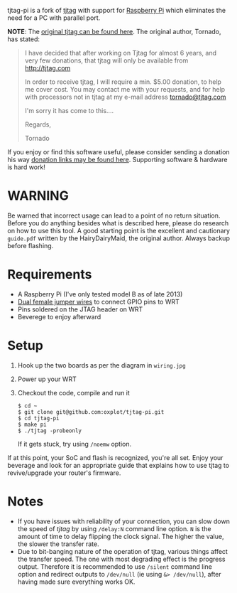 tjtag-pi is a fork of [tjtag][tjtag] with support for [Raspberry Pi][pi]
which eliminates the need for a PC with parallel port.

**NOTE**: The [original tjtag can be found here][tjtag]. The original author, Tornado, has stated:

> I have decided that after working on Tjtag for almost 6 years, and very few donations, that tjtag will only be available from http://tjtag.com
> 
> In order to receive tjtag, I will require a min. $5.00 donation, to help me cover cost. You may contact me with your requests, and for help with processors not in tjtag at my e-mail address tornado@tjtag.com
> 
> I'm sorry it has come to this....
> 
> Regards,
> 
> Tornado

If you enjoy or find this software useful, please consider sending a donation his way [donation links may be found here][tjtag].  Supporting software & hardware is hard work!

WARNING
=======

Be warned that incorrect usage can lead to a point of no return
situation. Before you do anything besides what is described here, please
do research on how to use this tool. A good starting point is the
excellent and cautionary `guide.pdf` written by the HairyDairyMaid, the
original author. Always backup before flashing.

Requirements
============

 * A Raspberry Pi (I've only tested model B as of late 2013)
 * [Dual female jumper wires][jumper] to connect GPIO pins to WRT
 * Pins soldered on the JTAG header on WRT
 * Beverege to enjoy afterward

Setup
=====

 1. Hook up the two boards as per the diagram in `wiring.jpg`
 2. Power up your WRT
 3. Checkout the code, compile and run it

        $ cd ~
        $ git clone git@github.com:oxplot/tjtag-pi.git
        $ cd tjtag-pi
        $ make pi
        $ ./tjtag -probeonly

    If it gets stuck, try using `/noemw` option.

If at this point, your SoC and flash is recognized, you're all set.
Enjoy your beverage and look for an appropriate guide that explains how
to use tjtag to revive/upgrade your router's firmware.

Notes
=====

 * If you have issues with reliability of your connection, you can slow
   down the speed of _tjtag_ by using `/delay:N` command line option.
   `N` is the amount of time to delay flipping the clock signal. The
   higher the value, the slower the transfer rate.
 * Due to bit-banging nature of the operation of tjtag, various things
   affect the transfer speed. The one with most degrading effect is the
   progress output. Therefore it is recommended to use `/silent` command
   line option and redirect outputs to `/dev/null` (ie using
   `&> /dev/null`), after having made sure everything works OK.

[jumper]: http://www.seeedstudio.com/depot/1-pin-dualfemale-jumper-wire-100mm-50pcs-pack-p-260.html?cPath=44
[tjtag]: http://tjtag.com/downloads-utils/tjtag-3-0-2-downloads
[pi]: http://www.raspberrypi.org/
